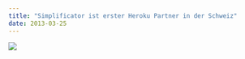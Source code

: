 ```yaml
---
title: "Simplificator ist erster Heroku Partner in der Schweiz"
date: 2013-03-25
---
```


![](/images/tumblr_inline_mk7n1pg5m51qz4rgp.png)
